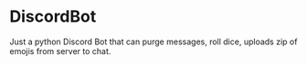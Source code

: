 # DiscordBot
Just a python Discord Bot that can purge messages, roll dice, uploads zip of emojis from server to chat.
